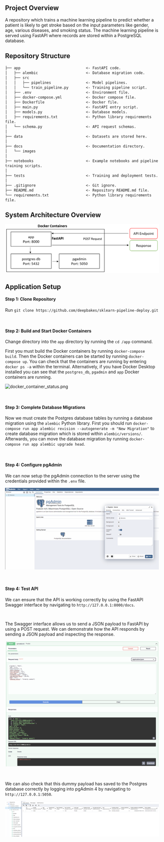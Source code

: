 ## Project Overview

A repository which trains a machine learning pipeline to predict whether a patient is likely to get stroke based on the input parameters like gender, age, various diseases, and smoking status. The machine learning pipeline is served using FastAPI where records are stored within a PostgreSQL database.

## Repository Structure

```
├── app                              <- FastAPI code.
│   ├── alembic                      <- Database migration code.
│   ├── src 
│   │   ├── pipelines                <- Model pipelines.
│   │   └── train_pipeline.py        <- Training pipeline script.
│   ├── .env                         <- Environment file.
│   ├── docker-compose.yml           <- Docker compose file.
│   ├── Dockerfile                   <- Docker file.
│   ├── main.py                      <- FastAPI entry script.
│   ├── models.py                    <- Database models.
│   ├── requirements.txt             <- Python library requirements file.
│   └── schema.py                    <- API request schemas.
│
├── data                             <- Datasets are stored here.
│
├── docs                             <- Documentation directory.
│   └── images                       
│ 
├── notebooks                        <- Example notebooks and pipeline training scripts.
│ 
├── tests                            <- Training and deployment tests.
│
├── .gitignore                       <- Git ignore.
├── README.md                        <- Repository README.md file.
└── requirements.txt                 <- Python library requirements file.
 ```

## System Architecture Overview

![deployment_pipeline_overview.png](./docs/images/deployment_pipeline_overview.png)

## Application Setup

#### Step 1: Clone Repository

Run ```git clone https://github.com/deepbakes/sklearn-pipeline-deploy.git```

<br>

#### Step 2: Build and Start Docker Containers

Change directory into the ```app``` directory by running the ```cd /app``` command.

First you must build the Docker containers by running ```docker-compose build```. Then the Docker containers can be started by running ```docker-compose up```. You can check that the containers are running by entering ```docker ps -a``` within the terminal. Alternatively, if you have Docker Desktop installed you can see that the ```postgres_db```, ```pgadmin``` and ```app``` Docker containers are running.

![docker_container_status.png](./docs/images/docker_container_status.png)

<br>

#### Step 3: Complete Database Migrations

Now we must create the Postgres database tables by running a database migration using the ```alembic``` Python library. First you should run ```docker-compose run app alembic revision --autogenerate -m "New Migration"``` to create database migration which is stored within ```alembic/versions/```. Afterwards, you can move the database migration by running ```docker-compose run app alembic upgrade head```.

<br>

#### Step 4: Configure pgAdmin

We can now setup the pgAdmin connection to the server using the credentials provided within the ```.env``` file.

![postgres_connection.gif](./docs/images/postgres_connection.gif)

<br>

#### Step 4: Test API

We can ensure that the API is working correctly by using the FastAPI Swagger interface by navigating to ```http://127.0.0.1:8000/docs```.

<br>

The Swagger interface allows us to send a JSON payload to FastAPI by using a POST request. We can demonstrate how the API responds by sending a JSON payload and inspecting the response.

![test_payload.png](./docs/images/test_payload.png)

<br>

We can also check that this dummy payload has saved to the Postgres database correctly by logging into pgAdmin 4 by navigating to ```http://127.0.0.1:5050```.

![pgadmin_test.png](./docs/images/pgadmin_test.png)